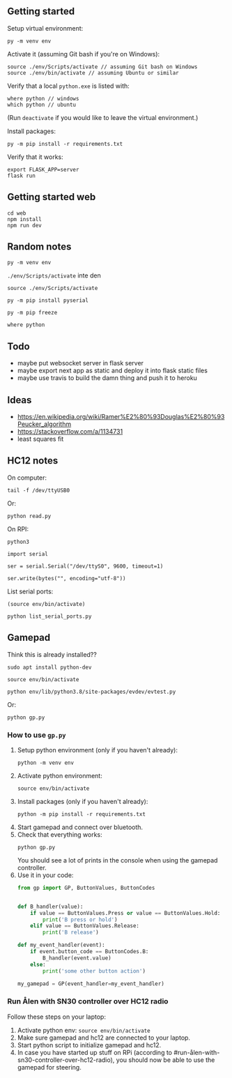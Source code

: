 ## Getting started

Setup virtual environment:

```
py -m venv env
```

Activate it (assuming Git bash if you're on Windows):

```
source ./env/Scripts/activate // assuming Git bash on Windows
source ./env/bin/activate // assuming Ubuntu or similar
```

Verify that a local `python.exe` is listed with:

```
where python // windows
which python // ubuntu
```

(Run `deactivate` if you would like to leave the virtual environment.)

Install packages:

```
py -m pip install -r requirements.txt
```

Verify that it works:

```
export FLASK_APP=server
flask run
```

## Getting started web

```
cd web
npm install
npm run dev
```

## Random notes

`py -m venv env`

`./env/Scripts/activate` inte den

`source ./env/Scripts/activate`

`py -m pip install pyserial`

`py -m pip freeze`

`where python`

## Todo

- maybe put websocket server in flask server
- maybe export next app as static and deploy it into flask static files
- maybe use travis to build the damn thing and push it to heroku

## Ideas

- https://en.wikipedia.org/wiki/Ramer%E2%80%93Douglas%E2%80%93Peucker_algorithm
- https://stackoverflow.com/a/1134731
- least squares fit


## HC12 notes

On computer:

```
tail -f /dev/ttyUSB0
```

Or:
```
python read.py
```



On RPI:

```
python3

import serial

ser = serial.Serial("/dev/ttyS0", 9600, timeout=1)

ser.write(bytes("", encoding="utf-8"))
```

List serial ports:

```
(source env/bin/activate)

python list_serial_ports.py
```


## Gamepad

Think this is already installed??

```
sudo apt install python-dev
```


```
source env/bin/activate

python env/lib/python3.8/site-packages/evdev/evtest.py
```

Or:

```
python gp.py
```

### How to use `gp.py`

1. Setup python environment (only if you haven't already):
    ```
    python -m venv env
    ```
1. Activate python environment:
    ```
    source env/bin/activate
    ```
1. Install packages (only if you haven't already):
    ```
    python -m pip install -r requirements.txt
    ```
1. Start gamepad and connect over bluetooth.
1. Check that everything works:
    ```
    python gp.py
    ```
    You should see a lot of prints in the console when using the gamepad controller.
1. Use it in your code:
    ```python
    from gp import GP, ButtonValues, ButtonCodes

    
    def B_handler(value):
        if value == ButtonValues.Press or value == ButtonValues.Hold:
            print('B press or hold')
        elif value == ButtonValues.Release:
            print('B release')

    def my_event_handler(event):
        if event.button_code == ButtonCodes.B:
            B_handler(event.value)
        else:
            print('some other button action')

    my_gamepad = GP(event_handler=my_event_handler)
    ```

### Run Ålen with SN30 controller over HC12 radio

Follow these steps on your laptop:

1. Activate python env: `source env/bin/activate`
1. Make sure gamepad and hc12 are connected to your laptop.
1. Start python script to initialize gamepad and hc12.
1. In case you have started up stuff on RPi (according to #run-ålen-with-sn30-controller-over-hc12-radio), you should now be able to use the gamepad for steering.
